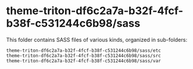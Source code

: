 # theme-triton-df6c2a7a-b32f-4fcf-b38f-c531244c6b98/sass

This folder contains SASS files of various kinds, organized in sub-folders:

    theme-triton-df6c2a7a-b32f-4fcf-b38f-c531244c6b98/sass/etc
    theme-triton-df6c2a7a-b32f-4fcf-b38f-c531244c6b98/sass/src
    theme-triton-df6c2a7a-b32f-4fcf-b38f-c531244c6b98/sass/var
